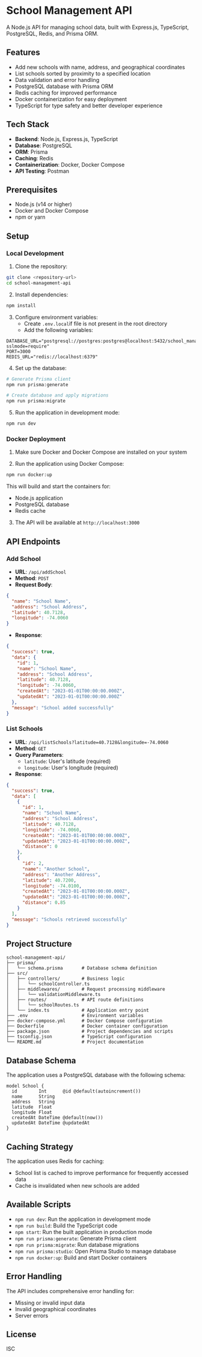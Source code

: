 # School Management API

A Node.js API for managing school data, built with Express.js, TypeScript, PostgreSQL, Redis, and Prisma ORM.

## Features

- Add new schools with name, address, and geographical coordinates
- List schools sorted by proximity to a specified location
- Data validation and error handling
- PostgreSQL database with Prisma ORM
- Redis caching for improved performance
- Docker containerization for easy deployment
- TypeScript for type safety and better developer experience

## Tech Stack

- **Backend**: Node.js, Express.js, TypeScript
- **Database**: PostgreSQL
- **ORM**: Prisma
- **Caching**: Redis
- **Containerization**: Docker, Docker Compose
- **API Testing**: Postman

## Prerequisites

- Node.js (v14 or higher)
- Docker and Docker Compose
- npm or yarn

## Setup

### Local Development

1. Clone the repository:
```bash
git clone <repository-url>
cd school-management-api
```

2. Install dependencies:
```bash
npm install
```

3. Configure environment variables:
   - Create `.env.local`if  file is not present in the root directory
   - Add the following variables:
```
DATABASE_URL="postgresql://postgres:postgres@localhost:5432/school_management?sslmode=require"
PORT=3000
REDIS_URL="redis://localhost:6379"
```

4. Set up the database:
```bash
# Generate Prisma client
npm run prisma:generate

# Create database and apply migrations
npm run prisma:migrate
```

5. Run the application in development mode:
```bash
npm run dev
```

### Docker Deployment

1. Make sure Docker and Docker Compose are installed on your system

2. Run the application using Docker Compose:
```bash
npm run docker:up
```
   This will build and start the containers for:
   - Node.js application
   - PostgreSQL database
   - Redis cache

3. The API will be available at `http://localhost:3000`

## API Endpoints

### Add School
- **URL**: `/api/addSchool`
- **Method**: `POST`
- **Request Body**:
```json
{
  "name": "School Name",
  "address": "School Address",
  "latitude": 40.7128,
  "longitude": -74.0060
}
```
- **Response**:
```json
{
  "success": true,
  "data": {
    "id": 1,
    "name": "School Name",
    "address": "School Address",
    "latitude": 40.7128,
    "longitude": -74.0060,
    "createdAt": "2023-01-01T00:00:00.000Z",
    "updatedAt": "2023-01-01T00:00:00.000Z"
  },
  "message": "School added successfully"
}
```

### List Schools
- **URL**: `/api/listSchools?latitude=40.7128&longitude=-74.0060`
- **Method**: `GET`
- **Query Parameters**:
  - `latitude`: User's latitude (required)
  - `longitude`: User's longitude (required)
- **Response**:
```json
{
  "success": true,
  "data": [
    {
      "id": 1,
      "name": "School Name",
      "address": "School Address",
      "latitude": 40.7128,
      "longitude": -74.0060,
      "createdAt": "2023-01-01T00:00:00.000Z",
      "updatedAt": "2023-01-01T00:00:00.000Z",
      "distance": 0
    },
    {
      "id": 2,
      "name": "Another School",
      "address": "Another Address",
      "latitude": 40.7200,
      "longitude": -74.0100,
      "createdAt": "2023-01-01T00:00:00.000Z",
      "updatedAt": "2023-01-01T00:00:00.000Z",
      "distance": 0.85
    }
  ],
  "message": "Schools retrieved successfully"
}
```

## Project Structure

```
school-management-api/
├── prisma/
│   └── schema.prisma       # Database schema definition
├── src/
│   ├── controllers/        # Business logic
│   │   └── schoolController.ts
│   ├── middlewares/        # Request processing middleware
│   │   └── validationMiddleware.ts
│   ├── routes/             # API route definitions
│   │   └── schoolRoutes.ts
│   └── index.ts            # Application entry point
├── .env                    # Environment variables
├── docker-compose.yml      # Docker Compose configuration
├── Dockerfile              # Docker container configuration
├── package.json            # Project dependencies and scripts
├── tsconfig.json           # TypeScript configuration
└── README.md               # Project documentation
```

## Database Schema

The application uses a PostgreSQL database with the following schema:

```prisma
model School {
  id        Int      @id @default(autoincrement())
  name      String
  address   String
  latitude  Float
  longitude Float
  createdAt DateTime @default(now())
  updatedAt DateTime @updatedAt
}
```

## Caching Strategy

The application uses Redis for caching:
- School list is cached to improve performance for frequently accessed data
- Cache is invalidated when new schools are added

## Available Scripts

- `npm run dev`: Run the application in development mode
- `npm run build`: Build the TypeScript code
- `npm start`: Run the built application in production mode
- `npm run prisma:generate`: Generate Prisma client
- `npm run prisma:migrate`: Run database migrations
- `npm run prisma:studio`: Open Prisma Studio to manage database
- `npm run docker:up`: Build and start Docker containers

## Error Handling

The API includes comprehensive error handling for:
- Missing or invalid input data
- Invalid geographical coordinates
- Server errors

## License

ISC 